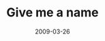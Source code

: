 ---
layout: base.njk
title : 'Give me a name' 
view_title : 'Give me a name' 
year : '2009' 
date : '2009-03-26' 
img_file : '/drawing/givemeaname.png' 
html_file : 'givemeaname' 
next_html : 'isecretlyhavenoideawhatimdoing.html' 
year_order : '105' 
permalink : "title/{{html_file}}.html"
---